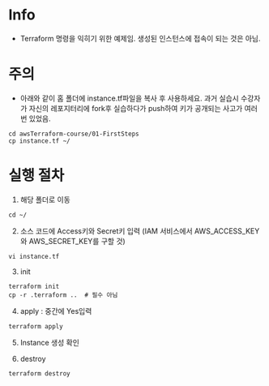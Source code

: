 # Info
* Terraform 명령을 익히기 위한 예제임. 생성된 인스턴스에 접속이 되는 것은 아님.

# 주의
* 아래와 같이 홈 폴더에 instance.tf파일을 복사 후 사용하세요. 과거 실습시 수강자가 자신의 레포지터리에 fork후 실습하다가 push하여 키가 공개되는 사고가 여러번 있었음.
```
cd awsTerraform-course/01-FirstSteps
cp instance.tf ~/
```

# 실행 절차
1. 해당 폴더로 이동
```
cd ~/
```

2. 소스 코드에 Access키와 Secret키 입력 (IAM 서비스에서 AWS_ACCESS_KEY와 AWS_SECRET_KEY를 구할 것)
```
vi instance.tf
```

3. init
```
terraform init
cp -r .terraform ..  # 필수 아님
```

4. apply : 중간에 Yes입력
```
terraform apply
```

5. Instance 생성 확인

6. destroy
```
terraform destroy
```
